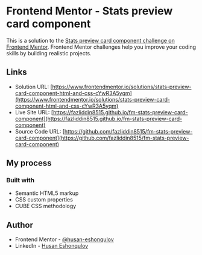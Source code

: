 # Frontend Mentor - Stats preview card component

This is a solution to the [Stats preview card component challenge on Frontend Mentor](https://www.frontendmentor.io/challenges/stats-preview-card-component-8JqbgoU62). Frontend Mentor challenges help you improve your coding skills by building realistic projects.

## Links

- Solution URL: [https://www.frontendmentor.io/solutions/stats-preview-card-component-html-and-css-cYwR3A5yqm](https://www.frontendmentor.io/solutions/stats-preview-card-component-html-and-css-cYwR3A5yqm)
- Live Site URL: [https://fazliddin8515.github.io/fm-stats-preview-card-component](https://fazliddin8515.github.io/fm-stats-preview-card-component)
- Source Code URL: [https://github.com/fazliddin8515/fm-stats-preview-card-component](https://github.com/fazliddin8515/fm-stats-preview-card-component)

## My process

### Built with

- Semantic HTML5 markup
- CSS custom properties
- CUBE CSS methodology

## Author

- Frontend Mentor - [@husan-eshonqulov](https://www.frontendmentor.io/profile/husan-eshonqulov)
- LinkedIn - [Husan Eshonqulov](https://www.linkedin.com/in/husan-eshonqulov)
